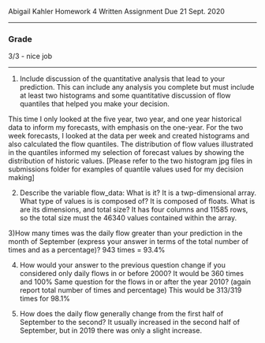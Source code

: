 Abigail Kahler
Homework 4 Written Assignment
Due 21 Sept. 2020

___
### Grade
3/3 - nice job
___

1) Include discussion of the quantitative analysis that lead to your prediction. This can include any analysis you complete but must include
   at least two histograms and some quantitative discussion of flow quantiles that helped you make your decision.

This time I only looked at the five year, two year, and one year historical data to inform my forecasts, with emphasis on the one-year.
For the two week forecasts, I looked at the data per week and created histograms and also calculated the flow quantiles. The distribution
of flow values illustrated in the quantiles informed my selection of forecast values by showing the distribution of historic values.
[Please refer to the two histogram jpg files in submissions folder for examples of quantile values used for my decision making]

2) Describe the variable flow_data:
What is it?
  It is a twp-dimensional array.
What type of values is is composed of?
  It is composed of floats.
What is are its dimensions, and total size?
  It has four columns and 11585 rows, so the total size must the 46340 values contained within the array.

3)How many times was the daily flow greater than your prediction in the month of September (express your answer in terms of the total number of times and as a percentage)?
943 times = 93.4%

4) How would your answer to the previous question change if you considered only daily flows in or before 2000?
It would be 360 times and 100%
   Same question for the flows in or after the year 2010? (again report total number of times and percentage)
This would be 313/319 times for 98.1%

5) How does the daily flow generally change from the first half of September to the second?
It usually increased in the second half of September, but in 2019 there was only a slight increase.
